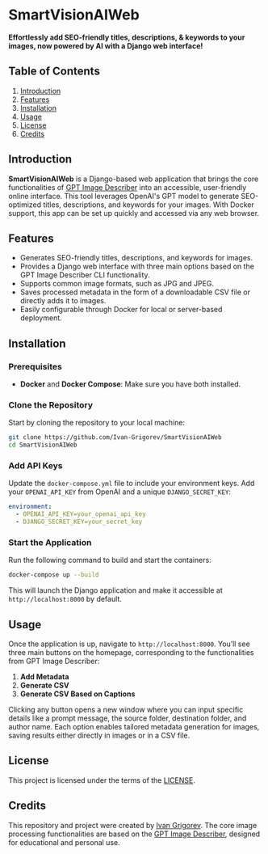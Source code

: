 # SmartVisionAIWeb

**Effortlessly add SEO-friendly titles, descriptions, & keywords to your images, now powered by AI with a Django web interface!**

## Table of Contents

1. [Introduction](#introduction)
2. [Features](#features)
3. [Installation](#installation)
4. [Usage](#usage)
5. [License](#license)
6. [Credits](#credits)

## Introduction

**SmartVisionAIWeb** is a Django-based web application that brings the core functionalities of [GPT Image Describer](https://github.com/Ivan-Grigorev/GPTImageDescriber) into an accessible, user-friendly online interface. This tool leverages OpenAI's GPT model to generate SEO-optimized titles, descriptions, and keywords for your images. With Docker support, this app can be set up quickly and accessed via any web browser.

## Features

- Generates SEO-friendly titles, descriptions, and keywords for images.
- Provides a Django web interface with three main options based on the GPT Image Describer CLI functionality.
- Supports common image formats, such as JPG and JPEG.
- Saves processed metadata in the form of a downloadable CSV file or directly adds it to images.
- Easily configurable through Docker for local or server-based deployment.

## Installation

### Prerequisites

- **Docker** and **Docker Compose**: Make sure you have both installed.

### Clone the Repository

Start by cloning the repository to your local machine:

```bash
git clone https://github.com/Ivan-Grigorev/SmartVisionAIWeb
cd SmartVisionAIWeb
```

### Add API Keys

Update the `docker-compose.yml` file to include your environment keys. Add your `OPENAI_API_KEY` from OpenAI and a unique `DJANGO_SECRET_KEY`:

```yaml
environment:
  - OPENAI_API_KEY=your_openai_api_key
  - DJANGO_SECRET_KEY=your_secret_key
```

### Start the Application

Run the following command to build and start the containers:

```bash
docker-compose up --build
```

This will launch the Django application and make it accessible at `http://localhost:8000` by default.

## Usage

Once the application is up, navigate to `http://localhost:8000`. You’ll see three main buttons on the homepage, corresponding to the functionalities from GPT Image Describer:

1. **Add Metadata**
2. **Generate CSV**
3. **Generate CSV Based on Captions**

Clicking any button opens a new window where you can input specific details like a prompt message, the source folder, destination folder, and author name. Each option enables tailored metadata generation for images, saving results either directly in images or in a CSV file.

## License

This project is licensed under the terms of the [LICENSE](./LICENSE).

## Credits

This repository and project were created by [Ivan Grigorev](https://github.com/Ivan-Grigorev). The core image processing functionalities are based on the [GPT Image Describer](https://github.com/Ivan-Grigorev/GPTImageDescriber), designed for educational and personal use.

